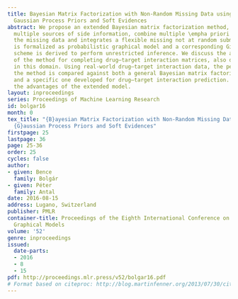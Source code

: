 ```yaml
---
title: Bayesian Matrix Factorization with Non-Random Missing Data using Informative
  Gaussian Process Priors and Soft Evidences
abstract: We propose an extended Bayesian matrix factorization method, which can incorporate
  multiple sources of side information, combine multiple \empha priori estimates for
  the missing data and integrates a flexible missing not at random submodel. The model
  is formalized as probabilistic graphical model and a corresponding Gibbs sampling
  scheme is derived to perform unrestricted inference. We discuss the application
  of the method for completing drug–target interaction matrices, also discussing specialties
  in this domain. Using real-world drug–target interaction data, the performance of
  the method is compared against both a general Bayesian matrix factorization method
  and a specific one developed for drug–target interaction prediction. Results demonstrate
  the advantages of the extended model.
layout: inproceedings
series: Proceedings of Machine Learning Research
id: bolgar16
month: 0
tex_title: "{B}ayesian Matrix Factorization with Non-Random Missing Data using Informative
  {G}aussian Process Priors and Soft Evidences"
firstpage: 25
lastpage: 36
page: 25-36
order: 25
cycles: false
author:
- given: Bence
  family: Bolgár
- given: Péter
  family: Antal
date: 2016-08-15
address: Lugano, Switzerland
publisher: PMLR
container-title: Proceedings of the Eighth International Conference on Probabilistic
  Graphical Models
volume: '52'
genre: inproceedings
issued:
  date-parts:
  - 2016
  - 8
  - 15
pdf: http://proceedings.mlr.press/v52/bolgar16.pdf
# Format based on citeproc: http://blog.martinfenner.org/2013/07/30/citeproc-yaml-for-bibliographies/
---
```

